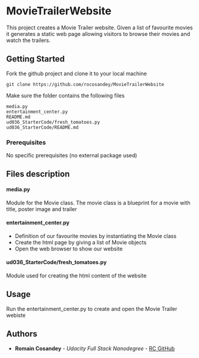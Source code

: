 # MovieTrailerWebsite

This project creates a Movie Trailer website.
Given a list of favourite movies it generates a static web page allowing visitors to browse their movies and watch the trailers.

## Getting Started

Fork the github project and clone it to your local machine

```
git clone https://github.com/rocosandey/MovieTrailerWebsite
```
Make sure the folder contains the following files
```
media.py
entertainment_center.py
README.md
ud036_StarterCode/fresh_tomatoes.py
ud036_StarterCode/README.md
```

### Prerequisites

No specific prerequisites (no external package used)

## Files description

#### media.py
Module for the Movie class.
The movie class is a blueprint for a movie with title, poster image and trailer

#### entertainment_center.py
* Definition of our favourite movies by instantiating the Movie class
* Create the html page by giving a list of Movie objects
* Open the web browser to show our website

#### ud036_StarterCode/fresh_tomatoes.py
Module used for creating the html content of the website

## Usage
Run the entertainment_center.py to create and open the Movie Trailer webiste

## Authors

* **Romain Cosandey** - *Udacity Full Stack Nanodegree* - [RC GitHub](https://github.com/rocosandey)
